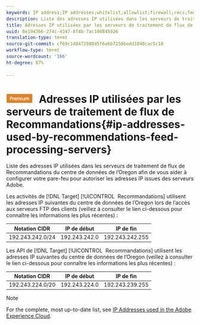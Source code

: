 ```yaml
---
keywords: IP address;IP addresses;whitelist;allowlist;firewall;recs;feed;servers;adobe marketing cloud;recommendations
description: Liste des adresses IP utilisées dans les serveurs de traitement de flux de Recommandations du centre de données de l’Oregon afin de vous aider à configurer votre pare-feu pour autoriser les adresses IP issues des serveurs Adobe.
title: Adresses IP utilisées par les serveurs de traitement de flux de Recommandations
uuid: 8e1943b6-274c-4347-8f4b-7ac108845926
translation-type: tm+mt
source-git-commit: cf69c1d8472088d5f6a6b7250bedd1048cac5c10
workflow-type: tm+mt
source-wordcount: '166'
ht-degree: 87%

---
```



# ![PREMIUM](/help/assets/premium.png) Adresses IP utilisées par les serveurs de traitement de flux de Recommandations{#ip-addresses-used-by-recommendations-feed-processing-servers}

Liste des adresses IP utilisées dans les serveurs de traitement de flux de Recommandations du centre de données de l’Oregon afin de vous aider à configurer votre pare-feu pour autoriser les adresses IP issues des serveurs Adobe.

Les activités de [!DNL Target] [!UICONTROL  Recommandations] utilisent les adresses IP suivantes du centre de données de l’Oregon lors de l’accès aux serveurs FTP des clients (veillez à consulter le lien ci-dessous pour connaître les informations les plus récentes) :

| Notation CIDR | IP de début | IP de fin |
|---|---|---|
| 192.243.242.0/24 | 192.243.242.0 | 192.243.242.255 |

Les API de [!DNL Target] [!UICONTROL  Recommandations] utilisent les adresses IP suivantes du centre de données de l’Oregon (veillez à consulter le lien ci-dessous pour connaître les informations les plus récentes) :

| Notation CIDR | IP de début | IP de fin |
|---|---|---|
| 192.243.224.0/20 | 192.243.224.0 | 192.243.239.255 |

>[!NOTE]
>
>For the complete, most up-to-date list, see [IP Addresses used in the Adobe Experience Cloud](https://helpx.adobe.com/analytics/kb/adobe-ip-addresses.html).

